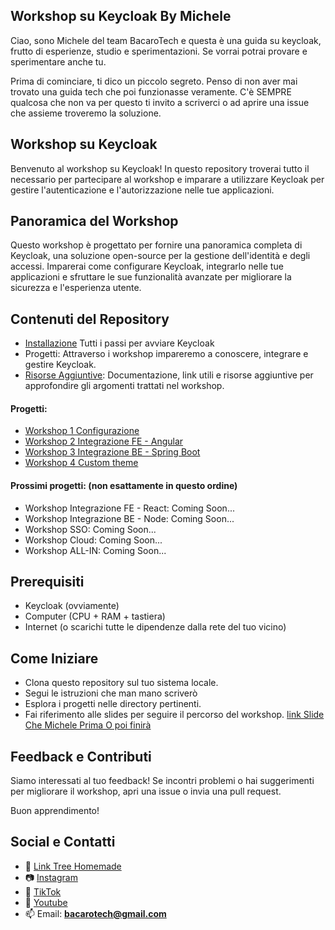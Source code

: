 ## Workshop su Keycloak By Michele

Ciao, sono Michele del team BacaroTech e questa è una guida su keycloak, frutto di esperienze, studio e sperimentazioni. Se vorrai potrai provare e sperimentare anche tu.

Prima di cominciare, ti dico un piccolo segreto. Penso di non aver mai trovato una guida tech che poi funzionasse veramente. C'è SEMPRE qualcosa che non va per questo ti invito a scriverci o ad aprire una issue che assieme troveremo la soluzione.

## Workshop su Keycloak
Benvenuto al workshop su Keycloak! In questo repository troverai tutto il necessario per partecipare al workshop e imparare a utilizzare Keycloak per gestire l'autenticazione e l'autorizzazione nelle tue applicazioni.

## Panoramica del Workshop
Questo workshop è progettato per fornire una panoramica completa di Keycloak, una soluzione open-source per la gestione dell'identità e degli accessi. Imparerai come configurare Keycloak, integrarlo nelle tue applicazioni e sfruttare le sue funzionalità avanzate per migliorare la sicurezza e l'esperienza utente.

## Contenuti del Repository
- [Installazione](doc/setup.md) Tutti i passi per avviare Keycloak
- Progetti: Attraverso i workshop impareremo a conoscere, integrare e gestire Keycloak.
- [Risorse Aggiuntive](doc/documentation.md): Documentazione, link utili e risorse aggiuntive per approfondire gli argomenti trattati nel workshop.

#### Progetti:
- [Workshop 1 Configurazione](doc/workshop1.md)
- [Workshop 2 Integrazione FE - Angular](doc/workshop2.md)
- [Workshop 3 Integrazione BE - Spring Boot](doc/workshop3.md)
- [Workshop 4 Custom theme](doc/workshop4.md)

#### Prossimi progetti: (non esattamente in questo ordine)
- Workshop Integrazione FE - React: Coming Soon...
- Workshop Integrazione BE - Node: Coming Soon...
- Workshop SSO: Coming Soon...
- Workshop Cloud: Coming Soon...
- Workshop ALL-IN: Coming Soon...

## Prerequisiti
- Keycloak (ovviamente)
- Computer (CPU + RAM + tastiera)
- Internet (o scarichi tutte le dipendenze dalla rete del tuo vicino)

## Come Iniziare
- Clona questo repository sul tuo sistema locale.
- Segui le istruzioni che man mano scriverò
- Esplora i progetti nelle directory pertinenti.
- Fai riferimento alle slides per seguire il percorso del workshop. [link Slide Che Michele Prima O poi finirà]()

## Feedback e Contributi
Siamo interessati al tuo feedback! Se incontri problemi o hai suggerimenti per migliorare il workshop, apri una issue o invia una pull request.

Buon apprendimento!

## Social e Contatti
- 🌳 [Link Tree Homemade](https://bacarotech.github.io/)
- 📷 [Instagram](https://www.instagram.com/bacarotechofficial/)
- 🎵 [TikTok](https://www.tiktok.com/@bacarotech)
- 🎥 [Youtube](https://www.youtube.com/@Bacarotech)
- 📫 Email: **bacarotech@gmail.com**

